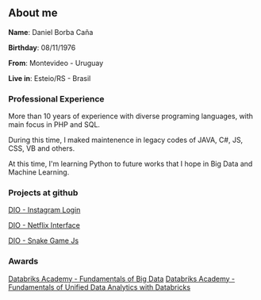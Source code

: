 ## About me

**Name**: Daniel Borba Caña

**Birthday**: 08/11/1976

**From**: Montevideo - Uruguay

**Live in**: Esteio/RS - Brasil

### Professional Experience

More than 10 years of experience with diverse programing languages, with main focus in PHP and SQL. 

During this time, I maked maintenence in legacy codes of JAVA, C#, JS, CSS, VB and others.

At this time, I'm learning Python to future works that I hope in Big Data and Machine Learning.

### Projects at github ###

[DIO - Instagram Login](https://dbcana.github.io/dio-flex_instagram_login/)

[DIO - Netflix Interface](https://dbcana.github.io/dio-netflix/)

[DIO - Snake Game Js](https://dbcana.github.io/dio-snake_game_js/)

### Awards ###

[Databriks Academy - Fundamentals of Big Data](https://academy.databricks.com/award/completion/42e5af80-aa64-3e15-ac1e-bfc26ea37b84)
[Databriks Academy - Fundamentals of Unified Data Analytics with Databricks](https://academy.databricks.com/award/completion/59a6770e-7785-3e66-a8df-fa1dbf6b94ca)
